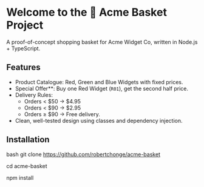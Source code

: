 # Welcome to the 🛒 Acme Basket Project

A proof-of-concept shopping basket for Acme Widget Co, written in Node.js + TypeScript.

## Features

- Product Catalogue: Red, Green and Blue Widgets with fixed prices.
- Special Offer**: Buy one Red Widget (`R01`), get the second half price.
- Delivery Rules:
  - Orders < $50  → $4.95
  - Orders < $90  → $2.95
  - Orders ≥ $90  → Free delivery.
- Clean, well-tested design using classes and dependency injection.

## Installation

bash
git clone <https://github.com/robertchonge/acme-basket>

cd acme-basket

npm install

